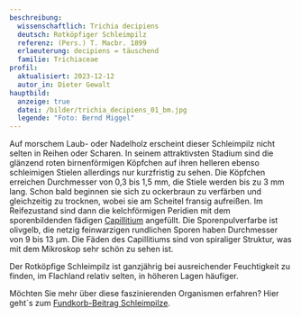 ```yaml
---
beschreibung:
  wissenschaftlich: Trichia decipiens
  deutsch: Rotköpfiger Schleimpilz
  referenz: (Pers.) T. Macbr. 1899
  erlaeuterung: decipiens = täuschend
  familie: Trichiaceae
profil:
  aktualisiert: 2023-12-12
  autor_in: Dieter Gewalt
hauptbild:
  anzeige: true
  datei: /bilder/trichia_decipiens_01_bm.jpg
  legende: "Foto: Bernd Miggel"
---
```

Auf morschem Laub- oder Nadelholz erscheint dieser Schleimpilz nicht selten in Reihen oder Scharen. In seinem attraktivsten Stadium sind die glänzend roten birnenförmigen Köpfchen auf ihren helleren ebenso schleimigen Stielen allerdings nur kurzfristig zu sehen. Die Köpfchen erreichen Durchmesser von 0,3 bis 1,5 mm, die Stiele werden bis zu 3 mm lang. Schon bald beginnen sie sich zu ockerbraun zu verfärben und gleichzeitig zu trocknen, wobei sie am Scheitel fransig aufreißen. Im Reifezustand sind dann die kelchförmigen Peridien mit dem sporenbildenden fädigen [Capillitium](<Capillitium "Glossar">) angefüllt. Die Sporenpulverfarbe ist olivgelb, die netzig feinwarzigen rundlichen Sporen haben Durchmesser von 9 bis 13 µm. Die Fäden des Capillitiums sind von spiraliger Struktur, was mit dem Mikroskop sehr schön zu sehen ist.

Der Rotköpfige Schleimpilz ist ganzjährig bei ausreichender Feuchtigkeit zu finden, im Flachland relativ selten, in höheren Lagen häufiger.

Möchten Sie mehr über diese faszinierenden Organismen erfahren? Hier geht´s zum [Fundkorb-Beitrag Schleimpilze](/verwandt/schleimpilze-myxomyzeten).